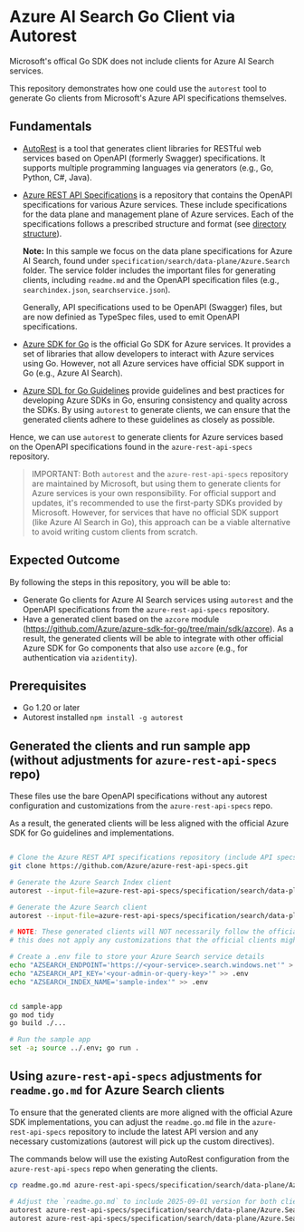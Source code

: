 # Azure AI Search Go Client via Autorest

Microsoft's offical Go SDK does not include clients for Azure AI Search services.

This repository demonstrates how one could use the `autorest` tool to generate Go clients from Microsoft's Azure API
specifications themselves.

## Fundamentals

* [AutoRest](https://github.com/Azure/autorest) is a tool that generates client libraries for RESTful web services 
  based on OpenAPI (formerly Swagger) specifications. It supports multiple programming languages via generators (e.g., Go, Python, C#, Java).
* [Azure REST API Specifications](https://github.com/Azure/azure-rest-api-specs) is a repository that contains the OpenAPI
  specifications for various Azure services. These include specifications for the data plane and management plane of Azure services. Each of the specifications follows a prescribed structure and format (see [directory structure](https://github.com/Azure/azure-rest-api-specs/blob/main/documentation/directory-structure.md#key-concepts)).

  **Note:** In this sample we focus on the data plane specifications for Azure AI Search, found under `specification/search/data-plane/Azure.Search` folder.
  The service folder includes the important files for generating clients, including `readme.md` and the OpenAPI specification files (e.g., `searchindex.json`, `searchservice.json`).

  Generally, API specifications used to be OpenAPI (Swagger) files, but are now definied as TypeSpec files, used to emit OpenAPI specifications.

* [Azure SDK for Go](https://github.com/Azure/azure-sdk-for-go) is the official Go SDK for Azure services.
  It provides a set of libraries that allow developers to interact with Azure services using Go.
  However, not all Azure services have official SDK support in Go (e.g., Azure AI Search).
* [Azure SDL for Go Guidelines](https://azure.github.io/azure-sdk/golang_introduction.html) provide guidelines and best
  practices for developing Azure SDKs in Go, ensuring consistency and quality across the SDKs.
  By using `autorest` to generate clients, we can ensure that the generated clients adhere to these guidelines as closely as possible.

Hence, we can use `autorest` to generate clients for Azure services based on the OpenAPI specifications found in the `azure-rest-api-specs` repository.

> IMPORTANT: Both `autorest` and the `azure-rest-api-specs` repository are maintained by Microsoft, but using them to generate clients for Azure services is your own responsibility.
> For official support and updates, it's recommended to use the first-party SDKs provided by Microsoft.
> However, for services that have no official SDK support (like Azure AI Search in Go), this approach can be a viable alternative to avoid writing custom clients from scratch.

## Expected Outcome

By following the steps in this repository, you will be able to:
* Generate Go clients for Azure AI Search services using `autorest` and the OpenAPI specifications
    from the `azure-rest-api-specs` repository.
* Have a generated client based on the `azcore` module (https://github.com/Azure/azure-sdk-for-go/tree/main/sdk/azcore).
  As a result, the generated clients will be able to integrate with other official Azure SDK for Go components that also use `azcore` (e.g., for authentication via `azidentity`).

## Prerequisites
- Go 1.20 or later
- Autorest installed `npm install -g autorest`

## Generated the clients and run sample app (without adjustments for `azure-rest-api-specs` repo)

These files use the bare OpenAPI specifications without any autorest configuration and customizations from the `azure-rest-api-specs` repo.

As a result, the generated clients will be less aligned with the official Azure SDK for Go guidelines and implementations.

```bash

# Clone the Azure REST API specifications repository (include API specs for autorest)
git clone https://github.com/Azure/azure-rest-api-specs.git 

# Generate the Azure Search Index client
autorest --input-file=azure-rest-api-specs/specification/search/data-plane/Azure.Search/stable/2025-09-01/searchindex.json --go --containing-module --output-folder=sample-app/services/search/2025-09-01/searchindex --clear-output-folder

# Generate the Azure Search client
autorest --input-file=azure-rest-api-specs/specification/search/data-plane/Azure.Search/stable/2025-09-01/searchservice.json --go --containing-module --output-folder=sample-app/services/search/2025-09-01/searchservice --clear-output-folder

# NOTE: These generated clients will NOT necessarily follow the official clients as
# this does not apply any customizations that the official clients might have.

# Create a .env file to store your Azure Search service details
echo "AZSEARCH_ENDPOINT='https://<your-service>.search.windows.net'" > .env
echo "AZSEARCH_API_KEY='<your-admin-or-query-key>'" >> .env
echo "AZSEARCH_INDEX_NAME='sample-index'" >> .env


cd sample-app
go mod tidy
go build ./...

# Run the sample app
set -a; source ../.env; go run .
```

## Using `azure-rest-api-specs` adjustments for `readme.go.md` for Azure Search clients

To ensure that the generated clients are more aligned with the official Azure SDK implementations,
you can adjust the `readme.go.md` file in the `azure-rest-api-specs` repository to include
the latest API version and any necessary customizations (autorest will pick up the custom directives).

The commands below will use the existing AutoRest configuration from the `azure-rest-api-specs` repo when
generating the clients.

```bash
cp readme.go.md azure-rest-api-specs/specification/search/data-plane/Azure.Search/readme.go.md

# Adjust the `readme.go.md` to include 2025-09-01 version for both clients (searchindex and searchservice)
autorest azure-rest-api-specs/specification/search/data-plane/Azure.Search --containing-module --tag=package-2025-09-searchindex --go --go-sdk-folder=$(pwd)/sample-app
autorest azure-rest-api-specs/specification/search/data-plane/Azure.Search --containing-module --tag=package-2025-09-searchservice --go --go-sdk-folder=$(pwd)/sample-app
```